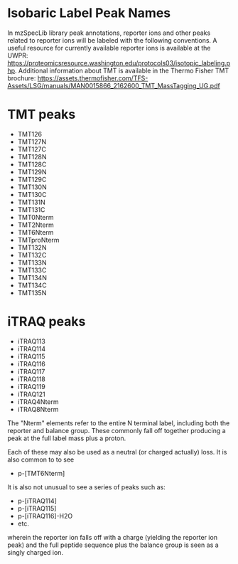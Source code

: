 # Isobaric Label Peak Names

In mzSpecLib library peak annotations, reporter ions and other peaks related to reporter ions will be labeled with
the following conventions. A useful resource for currently available reporter ions is available at the UWPR:
https://proteomicsresource.washington.edu/protocols03/isotopic_labeling.php. Additional information about TMT is
available in the Thermo Fisher TMT brochure:
https://assets.thermofisher.com/TFS-Assets/LSG/manuals/MAN0015866_2162600_TMT_MassTagging_UG.pdf

# TMT peaks

- TMT126
- TMT127N
- TMT127C
- TMT128N
- TMT128C
- TMT129N
- TMT129C
- TMT130N
- TMT130C
- TMT131N
- TMT131C
- TMT0Nterm
- TMT2Nterm
- TMT6Nterm
- TMTproNterm
- TMT132N
- TMT132C
- TMT133N
- TMT133C
- TMT134N
- TMT134C
- TMT135N

# iTRAQ peaks

- iTRAQ113
- iTRAQ114
- iTRAQ115
- iTRAQ116
- iTRAQ117
- iTRAQ118
- iTRAQ119
- iTRAQ121
- iTRAQ4Nterm
- iTRAQ8Nterm

The "Nterm" elements refer to the entire N terminal label, including both the reporter and balance group. These commonly fall
off together producing a peak at the full label mass plus a proton.

Each of these may also be used as a neutral (or charged actually) loss. It is also common to to see
- p-[TMT6Nterm]

It is also not unusual to see a series of peaks such as:
- p-[iTRAQ114]
- p-[iTRAQ115]
- p-[iTRAQ116]-H2O
- etc.

wherein the reporter ion falls off with a charge (yielding the reporter ion peak) and the full peptide sequence plus the
balance group is seen as a singly charged ion.


